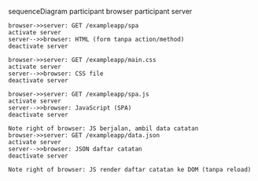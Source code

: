 sequenceDiagram
    participant browser
    participant server

    browser->>server: GET /exampleapp/spa
    activate server
    server-->>browser: HTML (form tanpa action/method)
    deactivate server

    browser->>server: GET /exampleapp/main.css
    activate server
    server-->>browser: CSS file
    deactivate server

    browser->>server: GET /exampleapp/spa.js
    activate server
    server-->>browser: JavaScript (SPA)
    deactivate server

    Note right of browser: JS berjalan, ambil data catatan
    browser->>server: GET /exampleapp/data.json
    activate server
    server-->>browser: JSON daftar catatan
    deactivate server

    Note right of browser: JS render daftar catatan ke DOM (tanpa reload)
